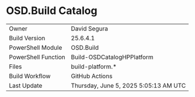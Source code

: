 ﻿# OSD.Build Catalog

| | |
|-|-|
| Owner | David Segura |
| Build Version | 25.6.4.1 |
| PowerShell Module | OSD.Build |
| PowerShell Function | Build-OSDCatalogHPPlatform |
| Files | build-platform.* |
| Build Workflow | GitHub Actions |
| Last Update | Thursday, June 5, 2025 5:05:13 AM UTC |
